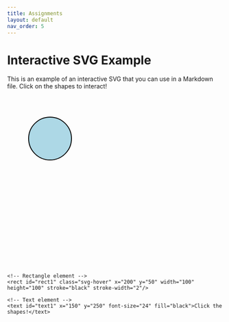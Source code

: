 ```yaml
---
title: Assignments
layout: default
nav_order: 5
---
```


# Interactive SVG Example

This is an example of an interactive SVG that you can use in a Markdown file. Click on the shapes to interact!

<svg id="interactiveSVG" width="400" height="400" xmlns="http://www.w3.org/2000/svg">
    <!-- Circle element -->
    <circle id="circle1" class="svg-hover" cx="100" cy="100" r="50" stroke="black" stroke-width="2"/>
    
    <!-- Rectangle element -->
    <rect id="rect1" class="svg-hover" x="200" y="50" width="100" height="100" stroke="black" stroke-width="2"/>
    
    <!-- Text element -->
    <text id="text1" x="150" y="250" font-size="24" fill="black">Click the shapes!</text>
</svg>

<style>
    /* Style the SVG or individual elements */
    .svg-hover {
        fill: lightblue;
        cursor: pointer;
        transition: fill 0.3s;
    }

    .svg-hover:hover {
        fill: orange;
    }

    .svg-clicked {
        fill: green !important;
    }
</style>

<script>
    // Add interactivity to SVG elements

    // Circle interactivity
    document.getElementById('circle1').addEventListener('click', function () {
        this.classList.toggle('svg-clicked'); // Toggle fill color on click
        alert("Circle clicked!");
    });

    // Rectangle interactivity
    document.getElementById('rect1').addEventListener('click', function () {
        this.classList.toggle('svg-clicked'); // Toggle fill color on click
        alert("Rectangle clicked!");
    });

</script>
